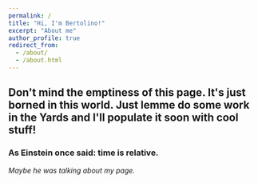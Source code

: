 ```yaml
---
permalink: /
title: "Hi, I'm Bertolino!"
excerpt: "About me"
author_profile: true
redirect_from:
  - /about/
  - /about.html
---
```



## Don't mind the emptiness of this page. It's just borned in this world. Just lemme do some work in the Yards and I'll populate it soon with cool stuff!

### As Einstein once said: time is relative.
_Maybe he was talking about my page._
